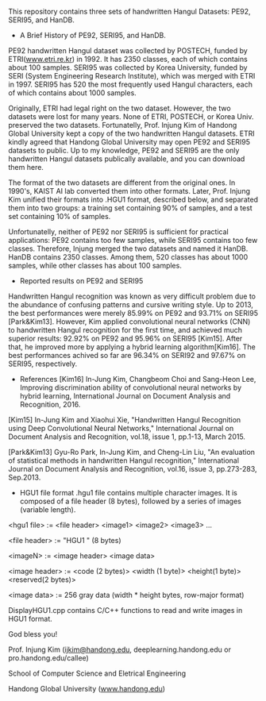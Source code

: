 This repository contains three sets of handwritten Hangul Datasets: PE92, SERI95, and HanDB.


* A Brief History of PE92, SERI95, and HanDB.

PE92 handwritten Hangul dataset was collected by POSTECH, funded by ETRI(www.etri.re.kr) in 1992. It has 2350 classes, each of which contains about 100 samples. SERI95 was collected by Korea University, funded by SERI (System Engineering Research Institute), which was merged with ETRI in 1997. SERI95 has 520 the most frequently used Hangul characters, each of which contains about 1000 samples.

Originally, ETRI had legal right on the two dataset. However, the two datasets were lost for many years. None of ETRI, POSTECH, or Korea Univ. preserved the two datasets. Fortunatelly, Prof. Injung Kim of Handong Global University kept a copy of the two handwritten Hangul datasets. ETRI kindly agreed that Handong Global University may open PE92 and SERI95 datasets to public. Up to my knowledge, PE92 and SERI95 are the only handwritten Hangul datasets publically available, and you can download them here.

The format of the two datasets are different from the original ones. In 1990's, KAIST AI lab converted them into other formats. Later, Prof. Injung Kim unified their formats into .HGU1 format, described below, and separated them into two groups: a training set containing 90% of samples, and a test set containing 10% of samples.

Unfortunatelly, neither of PE92 nor SERI95 is sufficient for practical applications: PE92 contains too few samples, while SERI95 contains too few classes. Therefore, Injung merged the two datasets and named it HanDB. HanDB contains 2350 classes. Among them, 520 classes has about 1000 samples, while other classes has about 100 samples.



* Reported results on PE92 and SERI95

Handwritten Hangul recognition was known as very difficult problem due to the abundance of confusing patterns and cursive writing style. Up to 2013, the best performances were merely 85.99% on PE92 and 93.71% on SERI95 [Park&Kim13]. However, Kim applied convolutional neural networks (CNN) to handwritten Hangul recognition for the first time, and achieved much superior results: 92.92% on PE92 and 95.96% on SERI95 [Kim15]. After that, he improved more by applying a hybrid learning algorithm[Kim16]. The best performances achived so far are 96.34% on SERI92 and 97.67% on SERI95, respectively.



* References
[Kim16] In-Jung Kim, Changbeom Choi and Sang-Heon Lee, Improving discrimination ability of convolutional neural networks by hybrid learning, International 
Journal on Document Analysis and Recognition, 2016.

[Kim15] In-Jung Kim and Xiaohui Xie, "Handwritten Hangul Recognition using Deep Convolutional Neural Networks," International Journal on Document Analysis and Recognition, vol.18, issue 1, pp.1-13, March 2015.

[Park&Kim13] Gyu-Ro Park, In-Jung Kim, and Cheng-Lin Liu, "An evaluation of statistical methods in handwritten Hangul recognition," International Journal on Document Analysis and Recognition, vol.16, issue 3, pp.273-283, Sep.2013.



* HGU1 file format
.hgu1 file contains multiple character images. It is composed of a file header (8 bytes), followed by a series of images (variable length).

&lt;hgu1 file> := &lt;file header> &lt;image1> &lt;image2> &lt;image3> ...

&lt;file header> := "HGU1    " (8 bytes)

&lt;imageN> := &lt;image header> &lt;image data>

&lt;image header> := &lt;code (2 bytes)> &lt;width (1 byte)> &lt;height(1 byte)> &lt;reserved(2 bytes)>

&lt;image data> := 256 gray data (width * height bytes, row-major format)



DisplayHGU1.cpp contains C/C++ functions to read and write images in HGU1 format.



God bless you!

Prof. Injung Kim (ijkim@handong.edu, deeplearning.handong.edu or pro.handong.edu/callee)

School of Computer Science and Eletrical Engineering

Handong Global University (www.handong.edu)

